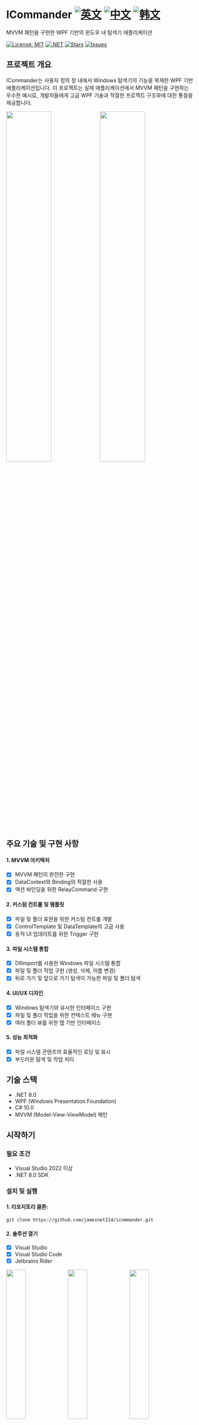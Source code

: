 # ICommander  [![英文](https://img.shields.io/badge/Language-English-blue.svg)](README.md) [![中文](https://img.shields.io/badge/Language-中文-red.svg)](README.zh-CN.md) [![韩文](https://img.shields.io/badge/Language-한국어-green.svg)](README.ko.md)

MVVM 패턴을 구현한 WPF 기반의 윈도우 내 탐색기 애플리케이션

[![License: MIT](https://img.shields.io/badge/License-MIT-yellow.svg)](https://opensource.org/licenses/MIT)
[![.NET](https://img.shields.io/badge/.NET-8.0-blue.svg)](https://dotnet.microsoft.com/download)
[![Stars](https://img.shields.io/github/stars/jamesnet214/icommander.svg)](https://github.com/jamesnet214/icommander/stargazers)
[![Issues](https://img.shields.io/github/issues/jamesnet214/icommander.svg)](https://github.com/jamesnet214/icommander/issues)

## 프로젝트 개요
ICommander는 사용자 정의 창 내에서 Windows 탐색기의 기능을 복제한 WPF 기반 애플리케이션입니다. 이 프로젝트는 실제 애플리케이션에서 MVVM 패턴을 구현하는 우수한 예시로, 개발자들에게 고급 WPF 기술과 적절한 프로젝트 구조화에 대한 통찰을 제공합니다.

<img src="https://github.com/user-attachments/assets/49d7f1eb-ea7c-4455-9ade-70fec6f2ab48" width="49%"/>
<img src="https://github.com/user-attachments/assets/3912439e-7288-4b16-8b0d-d30d2b4b3823" width="49%"/>

## 주요 기술 및 구현 사항
#### 1. MVVM 아키텍처
- [x] MVVM 패턴의 완전한 구현
- [x] DataContext와 Binding의 적절한 사용
- [x] 액션 바인딩을 위한 RelayCommand 구현

#### 2. 커스텀 컨트롤 및 템플릿
- [x] 파일 및 폴더 표현을 위한 커스텀 컨트롤 개발
- [x] ControlTemplate 및 DataTemplate의 고급 사용
- [x] 동적 UI 업데이트를 위한 Trigger 구현

#### 3. 파일 시스템 통합
- [x] DllImport를 사용한 Windows 파일 시스템 통합
- [x] 파일 및 폴더 작업 구현 (생성, 삭제, 이름 변경)
- [x] 뒤로 가기 및 앞으로 가기 탐색이 가능한 파일 및 폴더 탐색

#### 4. UI/UX 디자인
- [x] Windows 탐색기와 유사한 인터페이스 구현
- [x] 파일 및 폴더 작업을 위한 컨텍스트 메뉴 구현
- [x] 여러 폴더 뷰를 위한 탭 기반 인터페이스

#### 5. 성능 최적화
- [x] 파일 시스템 콘텐츠의 효율적인 로딩 및 표시
- [x] 부드러운 탐색 및 작업 처리

## 기술 스택
- .NET 8.0
- WPF (Windows Presentation Foundation)
- C# 10.0
- MVVM (Model-View-ViewModel) 패턴

## 시작하기
### 필요 조건
- Visual Studio 2022 이상
- .NET 8.0 SDK

### 설치 및 실행
#### 1. 리포지토리 클론:

```
git clone https://github.com/jamesnet214/icommander.git
```

#### 2. 솔루션 열기
- [x] Visual Studio
- [x] Visual Studio Code
- [x] Jetbrains Rider

<img src="https://github.com/user-attachments/assets/af70f422-7057-4e77-a54d-042ee8358d2a" width="32%"/>
<img src="https://github.com/user-attachments/assets/e4feaa10-a107-4b58-8d13-1d8be620ec62" width="32%"/>
<img src="https://github.com/user-attachments/assets/5ff487f6-55e4-43e1-9abf-f8d419ee6943" width="32%"/>

#### 3. 빌드 및 실행
- [x] Windows 11 권장

## 사용 방법
1. ICommander 애플리케이션 실행
2. 탐색기와 유사한 인터페이스를 사용하여 파일 시스템 탐색
3. 파일 및 폴더 작업을 위해 컨텍스트 메뉴 사용
4. 고급 작업을 위한 명령 프롬프트 기능 활용

## 프로젝트 구조
프로젝트는 다섯 개의 주요 폴더로 구성되어 있습니다:
- **Based**: 파일 작업, 창 모듈, MVVM 기본 사항을 위한 핵심 클래스 포함
- **Core**: 기본 컨트롤 및 파일 변환기 정의
- **Implements**: 레이아웃 및 리소스 포함
- **Presentation**: 메인 창 및 뷰 모델 포함
- **Client**: 애플리케이션의 진입점

## 기여하기
프로젝트 개선에 기여하고 싶으시다면 Pull Request를 보내주세요. 모든 형태의 기여를 환영합니다!

## 라이선스
이 프로젝트는 MIT 라이선스 하에 배포됩니다. 자세한 내용은 [LICENSE](https://github.com/jamesnet214/icommander/blob/main/LICENSE) 파일을 참조하세요.

## 연락처
- 웹사이트: https://jamesnet.dev
- 이메일: james@jamesnet.dev, vickyqu115@hotmail.com

ICommander로 고급 WPF 기술과 MVVM 구현을 탐험해보세요!
